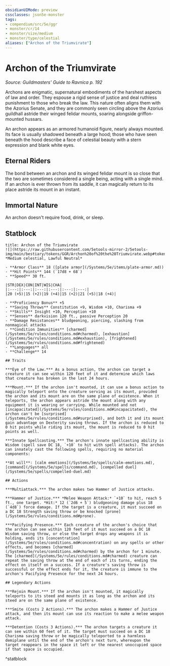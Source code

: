 ```yaml
---
obsidianUIMode: preview
cssclasses: json5e-monster
tags:
- compendium/src/5e/ggr
- monster/cr/14
- monster/size/medium
- monster/type/celestial
aliases: ["Archon of the Triumvirate"]
---
```

# Archon of the Triumvirate
*Source: Guildmasters' Guide to Ravnica p. 192*  

Archons are enigmatic, supernatural embodiments of the harshest aspects of law and order. They espouse a rigid sense of justice and deal ruthless punishment to those who break the law. This nature often aligns them with the Azorius Senate, and they are commonly seen circling above the Azorius guildhall astride their winged felidar mounts, soaring alongside griffon-mounted hussars.

An archon appears as an armored humanoid figure, nearly always mounted. Its face is usually shadowed beneath a large hood; those who have seen beneath the hood describe a face of celestial beauty with a stern expression and blank white eyes.

## Eternal Riders

The bond between an archon and its winged felidar mount is so close that the two are sometimes considered a single being, acting with a single mind. If an archon is ever thrown from its saddle, it can magically return to its place astride its mount in an instant.

## Immortal Nature

An archon doesn't require food, drink, or sleep.

## Statblock

```ad-statblock
title: Archon of the Triumvirate
![](https://raw.githubusercontent.com/5etools-mirror-2/5etools-img/main/bestiary/tokens/GGR/Archon%20of%20the%20Triumvirate.webp#token)
*Medium celestial, Lawful Neutral*

- **Armor Class** 18 ([plate armor](/Systems/5e/items/plate-armor.md))
- **Hit Points** 144 (`17d8 + 68`)
- **Speed** 30 ft.

|STR|DEX|CON|INT|WIS|CHA|
|:---:|:---:|:---:|:---:|:---:|:---:|
|20 (+5)|15 (+2)|19 (+4)|15 (+2)|21 (+5)|18 (+4)|

- **Proficiency Bonus** +5
- **Saving Throws** Constitution +9, Wisdom +10, Charisma +9
- **Skills** Insight +10, Perception +10
- **Senses** darkvision 120 ft., passive Perception 20
- **Damage Resistances** bludgeoning, piercing, slashing from nonmagical attacks
- **Condition Immunities** [charmed](/Systems/5e/rules/conditions.md#charmed), [exhaustion](/Systems/5e/rules/conditions.md#exhaustion), [frightened](/Systems/5e/rules/conditions.md#frightened)
- **Languages** all
- **Challenge** 14

## Traits

***Eye of the Law.*** As a bonus action, the archon can target a creature it can see within 120 feet of it and determine which laws that creature has broken in the last 24 hours.

***Mount.*** If the archon isn't mounted, it can use a bonus action to magically teleport onto the creature serving as its mount, provided the archon and its mount are on the same plane of existence. When it teleports, the archon appears astride the mount along with any equipment it is wearing or carrying. While mounted and not [incapacitated](/Systems/5e/rules/conditions.md#incapacitated), the archon can't be [surprised](/Systems/5e/rules/conditions.md#surprised), and both it and its mount gain advantage on Dexterity saving throws. If the archon is reduced to 0 hit points while riding its mount, the mount is reduced to 0 hit points as well.

***Innate Spellcasting.*** The archon's innate spellcasting ability is Wisdom (spell save DC 18, `+10` to hit with spell attacks). The archon can innately cast the following spells, requiring no material components:

**At will**: [calm emotions](/Systems/5e/spells/calm-emotions.md), [command](/Systems/5e/spells/command.md), [compelled duel](/Systems/5e/spells/compelled-duel.md)

## Actions

***Multiattack.*** The archon makes two Hammer of Justice attacks.

***Hammer of Justice.*** *Melee Weapon Attack:* `+10` to hit, reach 5 ft., one target. *Hit:* 12 (`2d6 + 5`) bludgeoning damage plus 18 (`4d8`) force damage. If the target is a creature, it must succeed on a DC 18 Strength saving throw or be knocked [prone](/Systems/5e/rules/conditions.md#prone).

***Pacifying Presence.*** Each creature of the archon's choice that the archon can see within 120 feet of it must succeed on a DC 18 Wisdom saving throw, or else the target drops any weapons it is holding, ends its [concentration](/Systems/5e/rules/conditions.md#concentration) on any spells or other effects, and becomes [charmed](/Systems/5e/rules/conditions.md#charmed) by the archon for 1 minute. The [charmed](/Systems/5e/rules/conditions.md#charmed) creature can repeat the saving throw at the end of each of its turns, ending the effect on itself on a success. If a creature's saving throw is successful or the effect ends for it, the creature is immune to the archon's Pacifying Presence for the next 24 hours.

## Legendary Actions

***Rejoin Mount.*** If the archon isn't mounted, it magically teleports to its steed and mounts it as long as the archon and its steed are on the same plane of existence.

***Smite (Costs 2 Actions).*** The archon makes a Hammer of Justice attack, and then its mount can use its reaction to make a melee weapon attack.

***Detention (Costs 3 Actions).*** The archon targets a creature it can see within 60 feet of it. The target must succeed on a DC 18 Charisma saving throw or be magically teleported to a harmless demiplane until the end of the archon's next turn, whereupon the target reappears in the space it left or the nearest unoccupied space if that space is occupied.
```
^statblock